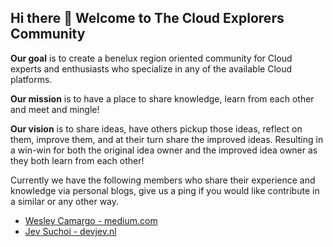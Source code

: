## Hi there 👋 Welcome to The Cloud Explorers Community


**Our goal** is to create a benelux region oriented community for Cloud experts and enthusiasts who specialize in any of the available Cloud platforms.

**Our mission** is to have a place to share knowledge, learn from each other and meet and mingle!

**Our vision** is to share ideas, have others pickup those ideas, reflect on them, improve them, and at their turn share the improved ideas. 
Resulting in a win-win for both the original idea owner and the improved idea owner as they both learn from each other!

Currently we have the following members who share their experience and knowledge via personal blogs, give us a ping if you would like contribute in a similar or any other way.

- [Wesley Camargo - medium.com](https://camargo-wes.medium.com/)
- [Jev Suchoi - devjev.nl](https://www.devjev.nl)
